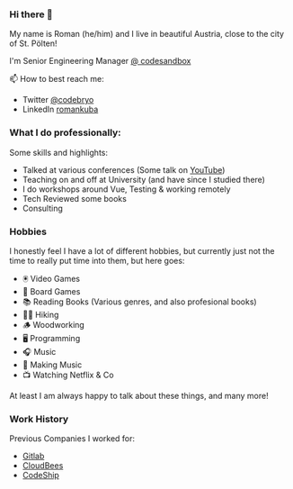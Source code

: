 ### Hi there 👋

My name is Roman (he/him) and I live in beautiful Austria, close to the city of St. Pölten!

I'm Senior Engineering Manager [@ codesandbox](https://codesandbox.io)

📫 How to best reach me:
  - Twitter [@codebryo](https://twitter.com/codebryo)
  - LinkedIn [romankuba](https://www.linkedin.com/in/romankuba/)

### What I do professionally:
Some skills and highlights:
- Talked at various conferences (Some talk on [YouTube](https://www.youtube.com/playlist?list=PLOXnJRTEIJTh8pBRsgiLuMYxTqe-ZFlQZ))
- Teaching on and off at University (and have since I studied there)
- I do workshops around Vue, Testing & working remotely
- Tech Reviewed some books
- Consulting


### Hobbies

I honestly feel I have a lot of different hobbies, but currently just not the time to really put time into them, but here goes:

- 🖲 Video Games
- 🎯 Board Games
- 📚 Reading Books (Various genres, and also profesional books)
- 🚶‍♂️ Hiking
- 🪵 Woodworking
- 🖥️ Programming
- 🎧 Music
- 🎹 Making Music
- 📺 Watching Netflix & Co

At least I am always happy to talk about these things, and many more! 

### Work History

Previous Companies I worked for:
- [Gitlab](https://gitlab.com)
- [CloudBees](https://cloudbees.com)
- [CodeShip](https://codeship.com)


